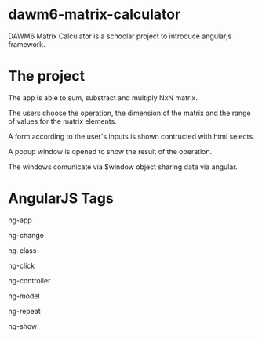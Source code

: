 # dawm6-matrix-calculator
DAWM6 Matrix Calculator is a schoolar project to introduce angularjs framework.

# The project

The app is able to sum, substract and multiply NxN matrix. 

The users choose the operation, the dimension of the matrix and the range of values for the matrix elements.

A form according to the user's inputs is shown contructed with html selects.

A popup window is opened to show the result of the operation.

The windows comunicate via $window object sharing data via angular.

# AngularJS Tags

  ng-app

  ng-change

  ng-class

  ng-click

  ng-controller

  ng-model

  ng-repeat
  
  ng-show



